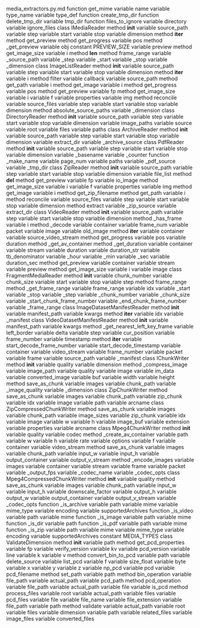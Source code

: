 media_extractors.py.md
function get_mime
	variable name
	variable type_name
	variable type_def
function create_tmp_dir
function delete_tmp_dir
	variable tmp_dir
function files_to_ignore
	variable directory
	variable ignore_files
class IMediaReader
	method __init__
		variable source_path
		variable step
		variable start
		variable stop
		variable dimension
	method __iter__
	method get_preview
	method get_progress
		variable pos
	method _get_preview
		variable obj
		constant PREVIEW_SIZE
		variable preview
	method get_image_size
		variable i
	method __len__
	method frame_range
	variable _source_path
	variable _step
	variable _start
	variable _stop
	variable _dimension
class ImageListReader
	method __init__
		variable source_path
		variable step
		variable start
		variable stop
		variable dimension
	method __iter__
		variable i
	method filter
		variable callback
		variable source_path
	method get_path
		variable i
	method get_image
		variable i
	method get_progress
		variable pos
	method get_preview
		variable fp
	method get_image_size
		variable i
		variable f
		variable properties
		variable img
	method reconcile
		variable source_files
		variable step
		variable start
		variable stop
		variable dimension
	method absolute_source_paths
	variable _dimension
class DirectoryReader
	method __init__
		variable source_path
		variable step
		variable start
		variable stop
		variable dimension
		variable image_paths
		variable source
		variable root
		variable files
		variable paths
class ArchiveReader
	method __init__
		variable source_path
		variable step
		variable start
		variable stop
		variable dimension
		variable extract_dir
	variable _archive_source
class PdfReader
	method __init__
		variable source_path
		variable step
		variable start
		variable stop
		variable dimension
		variable _basename
		variable _counter
		function _make_name
			variable page_num
		variable paths
	variable _pdf_source
	variable _tmp_dir
class ZipReader
	method __init__
		variable source_path
		variable step
		variable start
		variable stop
		variable dimension
		variable file_list
	method __del__
	method get_preview
		variable fp
		variable io_image
	method get_image_size
		variable i
		variable f
		variable properties
		variable img
	method get_image
		variable i
	method get_zip_filename
	method get_path
		variable i
	method reconcile
		variable source_files
		variable step
		variable start
		variable stop
		variable dimension
	method extract
	variable _zip_source
	variable extract_dir
class VideoReader
	method __init__
		variable source_path
		variable step
		variable start
		variable stop
		variable dimension
	method _has_frame
		variable i
	method _decode
		variable container
		variable frame_num
		variable packet
		variable image
		variable old_image
	method __iter__
		variable container
		variable source_video_stream
	method get_progress
		variable pos
		variable duration
	method _get_av_container
	method _get_duration
		variable container
		variable stream
		variable duration
		variable duration_str
		variable tb_denominator
		variable _hour
		variable _min
		variable _sec
		variable duration_sec
	method get_preview
		variable container
		variable stream
		variable preview
	method get_image_size
		variable i
		variable image
class FragmentMediaReader
	method __init__
		variable chunk_number
		variable chunk_size
		variable start
		variable stop
		variable step
	method frame_range
	method _get_frame_range
		variable frame_range
		variable idx
	variable _start
	variable _stop
	variable _step
	variable _chunk_number
	variable _chunk_size
	variable _start_chunk_frame_number
	variable _end_chunk_frame_number
	variable _frame_range
class ImageDatasetManifestReader
	method __init__
		variable manifest_path
		variable kwargs
	method __iter__
		variable idx
	variable _manifest
class VideoDatasetManifestReader
	method __init__
		variable manifest_path
		variable kwargs
	method _get_nearest_left_key_frame
		variable left_border
		variable delta
		variable step
		variable cur_position
		variable frame_number
		variable timestamp
	method __iter__
		variable start_decode_frame_number
		variable start_decode_timestamp
		variable container
		variable video_stream
		variable frame_number
		variable packet
		variable frame
	variable source_path
	variable _manifest
class IChunkWriter
	method __init__
		variable quality
		variable dimension
	method _compress_image
		variable image_path
		variable quality
		variable image
		variable im_data
		variable converted_image
		variable buf
		variable width
		variable height
	method save_as_chunk
		variable images
		variable chunk_path
	variable _image_quality
	variable _dimension
class ZipChunkWriter
	method save_as_chunk
		variable images
		variable chunk_path
		variable zip_chunk
		variable idx
		variable image
		variable path
		variable arcname
class ZipCompressedChunkWriter
	method save_as_chunk
		variable images
		variable chunk_path
		variable image_sizes
		variable zip_chunk
		variable idx
		variable image
		variable w
		variable h
		variable image_buf
		variable extension
		variable properties
		variable arcname
class Mpeg4ChunkWriter
	method __init__
		variable quality
		variable codec
	method _create_av_container
		variable path
		variable w
		variable h
		variable rate
		variable options
		variable f
		variable container
		variable video_stream
	method save_as_chunk
		variable images
		variable chunk_path
		variable input_w
		variable input_h
		variable output_container
		variable output_v_stream
	method _encode_images
		variable images
		variable container
		variable stream
		variable frame
		variable packet
	variable _output_fps
	variable _codec_name
	variable _codec_opts
class Mpeg4CompressedChunkWriter
	method __init__
		variable quality
	method save_as_chunk
		variable images
		variable chunk_path
		variable input_w
		variable input_h
		variable downscale_factor
		variable output_h
		variable output_w
		variable output_container
		variable output_v_stream
	variable _codec_opts
function _is_archive
	variable path
	variable mime
	variable mime_type
	variable encoding
	variable supportedArchives
function _is_video
	variable path
	variable mime
function _is_image
	variable path
	variable mime
function _is_dir
	variable path
function _is_pdf
	variable path
	variable mime
function _is_zip
	variable path
	variable mime
	variable mime_type
	variable encoding
	variable supportedArchives
constant MEDIA_TYPES
class ValidateDimension
	method __init__
		variable path
	method get_pcd_properties
		variable fp
		variable verify_version
		variable kv
		variable pcd_version
		variable line
		variable k
		variable v
	method convert_bin_to_pcd
		variable path
		variable delete_source
		variable list_pcd
		variable f
		variable size_float
		variable byte
		variable x
		variable y
		variable z
		variable np_pcd
		variable pcd
		variable pcd_filename
	method set_path
		variable path
	method bin_operation
		variable file_path
		variable actual_path
		variable pcd_path
	method pcd_operation
		variable file_path
		variable actual_path
		variable file
		variable is_pcd
	method process_files
		variable root
		variable actual_path
		variable files
		variable pcd_files
		variable file
		variable file_name
		variable file_extension
		variable file_path
		variable path
	method validate
		variable actual_path
		variable root
		variable files
	variable dimension
	variable path
	variable related_files
	variable image_files
	variable converted_files
